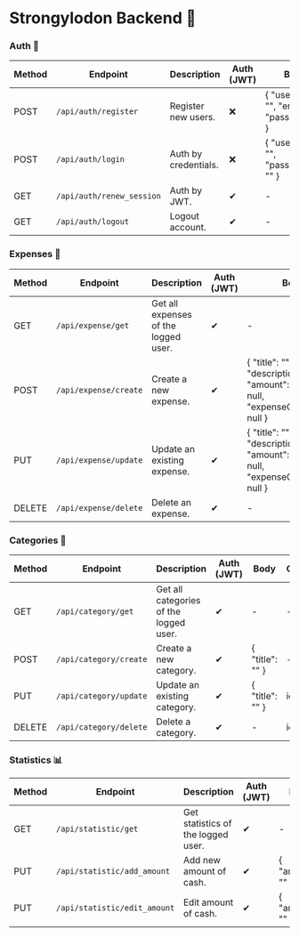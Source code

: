# Strongylodon Backend 💾

### Auth 🔐
| Method     | Endpoint                        | Description                 | Auth (JWT) | Body                                            | Query
|------------|---------------------------------|-----------------------------|------------|-------------------------------------------------|-----
| POST       | `/api/auth/register`         | Register new users.         | ❌         | { "username": "", "email": "", "password":"" }  | -
| POST       | `/api/auth/login`            | Auth by credentials.        | ❌         | { "username": "", "password": "" }              | -
| GET        | `/api/auth/renew_session`            | Auth by JWT.                | ✔          | -                                               | -
| GET        | `/api/auth/logout`           | Logout account.             | ✔          | -                                               | -

### Expenses 💸
| Method     | Endpoint                        | Description                 | Auth (JWT) | Body                                            | Query 
|------------|---------------------------------|-----------------------------|------------|-------------------------------------------------|------
| GET        | `/api/expense/get`         | Get all expenses of the logged user.         | ✔         |  - | -
| POST       | `/api/expense/create`      | Create a new expense.        | ✔          | { "title": "", "description": "", "amount": 0, "date": null, "expenseCategoryId": null } | -
| PUT        | `/api/expense/update`      | Update an existing expense.                | ✔          | { "title": "", "description": "", "amount": 0, "date": null, "expenseCategoryId": null } | id
| DELETE     | `/api/expense/delete`      | Delete an expense.             | ✔          | -                                               | id

### Categories 📂
| Method     | Endpoint                        | Description                 | Auth (JWT) | Body                                            | Query 
|------------|---------------------------------|-----------------------------|------------|-------------------------------------------------|------
| GET        | `/api/category/get`         | Get all categories of the logged user.         | ✔         |  - | -
| POST       | `/api/category/create`      | Create a new category.        | ✔          | { "title": "" }| -
| PUT        | `/api/category/update`      | Update an existing category.                | ✔          | { "title": "" } | id
| DELETE     | `/api/category/delete`      | Delete a category.             | ✔          | -                                               | id

### Statistics 📊
| Method     | Endpoint                        | Description                 | Auth (JWT) | Body                                            | Query 
|------------|---------------------------------|-----------------------------|------------|-------------------------------------------------|------
| GET        | `/api/statistic/get`         | Get statistics of the logged user.         | ✔         |  - | -
| PUT        | `/api/statistic/add_amount`      | Add new amount of cash.     | ✔          | { "amount": "" }| id
| PUT        | `/api/statistic/edit_amount`      | Edit amount of cash.      | ✔          | { "amount": "" }| id
